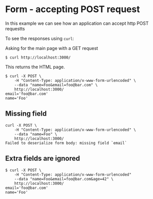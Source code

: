 # Form - accepting POST request

In this example we can see how an application can accept http POST requestts

To see the responses using `curl`:

Asking for the main page with a GET request

```
$ curl http://localhost:3000/
```

This returns the HTML page.

```
$ curl -X POST \
    -H "Content-Type: application/x-www-form-urlencoded" \
    --data "name=Foo&email=foo@bar.com" \
    http://localhost:3000/
email='foo@bar.com'
name='Foo'
```

## Missing field

```
curl -X POST \
    -H "Content-Type: application/x-www-form-urlencoded" \
    --data "name=Foo" \
    http://localhost:3000/
Failed to deserialize form body: missing field `email`
```

## Extra fields are ignored

```
$ curl -X POST \
    -H "Content-Type: application/x-www-form-urlencoded"
    --data "name=Foo&email=foo@bar.com&age=42" \
    http://localhost:3000/
email='foo@bar.com'
name='Foo'
```

